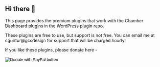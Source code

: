 ## Hi there 👋

This page provides the premium plugins that work with the Chamber Dashboard plugins in the WordPress plugin repo.

These plugins are free to use, but support is not free. You can email me at cguntur@gcsdesign for support that will be charged hourly!

If you like these plugins, please donate here - <form action="https://www.paypal.com/donate" method="post" target="_top">
<input type="hidden" name="hosted_button_id" value="RYN47RYMJK8J2" />
<input type="image" src="https://www.paypalobjects.com/en_US/i/btn/btn_donate_LG.gif" border="0" name="submit" title="PayPal - The safer, easier way to pay online!" alt="Donate with PayPal button" />
<img alt="" border="0" src="https://www.paypal.com/en_US/i/scr/pixel.gif" width="1" height="1" />
</form>


<!--

**Here are some ideas to get you started:**

🙋‍♀️ A short introduction - what is your organization all about?
🌈 Contribution guidelines - how can the community get involved?
👩‍💻 Useful resources - where can the community find your docs? Is there anything else the community should know?
🍿 Fun facts - what does your team eat for breakfast?
🧙 Remember, you can do mighty things with the power of [Markdown](https://docs.github.com/github/writing-on-github/getting-started-with-writing-and-formatting-on-github/basic-writing-and-formatting-syntax)
-->
